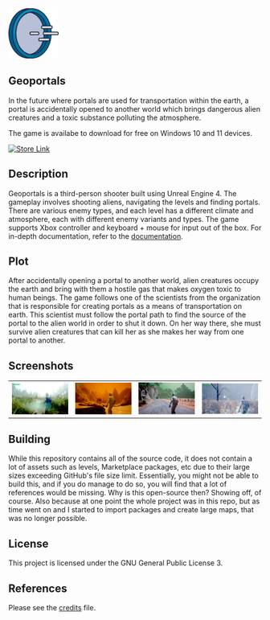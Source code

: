 <img src="Content/_Game/Assets/portal.png" width="100" height="100" />
<h2>Geoportals</h2>

In the future where portals are used for transportation within the earth, a portal is accidentally opened to another world which brings dangerous alien creatures and a toxic substance polluting the atmosphere.

The game is availabe to download for free on Windows 10 and 11 devices.

<a href='https://www.microsoft.com/store/apps/9PD97FWSNDCR'><img src='https://developer.microsoft.com/en-us/store/badges/images/English_get-it-from-MS.png' alt='Store Link' height="50px"/></a>

## Description
Geoportals is a third-person shooter built using Unreal Engine 4. The gameplay involves shooting aliens, navigating the levels and finding portals. There are various enemy types, and each level has a different climate and atmosphere, each with different enemy variants and types. The game supports Xbox controller and keyboard + mouse for input out of the box. For in-depth documentation, refer to the <a href='Documentation.pdf'>documentation</a>.


## Plot
After accidentally opening a portal to another world, alien creatures occupy the earth and bring with them a hostile gas that makes oxygen toxic to human beings. The game follows one of the scientists from the organization that is responsible for creating portals as a means of transportation on earth. This scientist must follow the portal path to find the source of the portal to the alien world in order to shut it down. On her way there, she must survive alien creatures that can kill her as she makes her way from one portal to another.

## Screenshots
<table><tr>
<td> <img src="Screenshots/2.png" alt="Drawing" style="width: 550px;"/> </td>
<td> <img src="Screenshots/3.png" alt="Drawing" style="width: 550px;"/> </td>
<td> <img src="Screenshots/4.png" alt="Drawing" style="width: 550px;"/> </td>
<td> <img src="Screenshots/5.png" alt="Drawing" style="width: 550px;"/> </td>
</tr></table>

## Building
While this repository contains all of the source code, it does not contain a lot of assets such as levels, Marketplace packages, etc due to their large sizes exceeding GitHub's file size limit. Essentially, you might not be able to build this, and if you do manage to do so, you will find that a lot of references would be missing. Why is this open-source then? Showing off, of course. Also because at one point the whole project was in this repo, but as time went on and I started to import packages and create large maps, that was no longer possible.

## License
This project is licensed under the GNU General Public License 3.

## References 
Please see the <a href='Credits.txt'>credits</a> file. 
  
